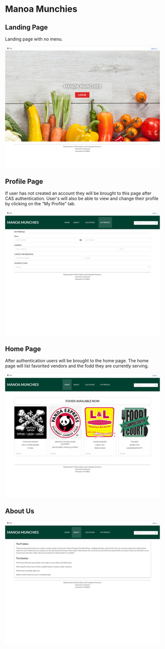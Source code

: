 # Manoa Munchies

## Landing Page

<p>Landing page with no menu.</p>
<img class="ui fluid image" src="doc/landing-page.png">

## Profile Page

<p>If user has not created an account they will be brought to this page after CAS authentication. User's will also be able to view and change their profile by clicking on the "My Profile" tab.</p>
 
<img class="ui fluid image" src="doc/profile-page.png">

## Home Page

<p>After authentication users will be brought to the home page. The home page will list favorited vendors and the fodd they are currently serving.</p>

<img class="ui fluid image" src="doc/home-page.png">

## About Us

<img class="ui fluid image" src="doc/about-page.png">